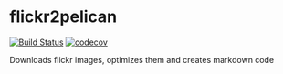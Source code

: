 # flickr2pelican
[![Build Status](https://travis-ci.org/xsteadfastx/flickr2pelican.svg?branch=master)](https://travis-ci.org/xsteadfastx/flickr2pelican)
[![codecov](https://codecov.io/gh/xsteadfastx/flickr2pelican/branch/master/graph/badge.svg)](https://codecov.io/gh/xsteadfastx/flickr2pelican)

Downloads flickr images, optimizes them and creates markdown code
